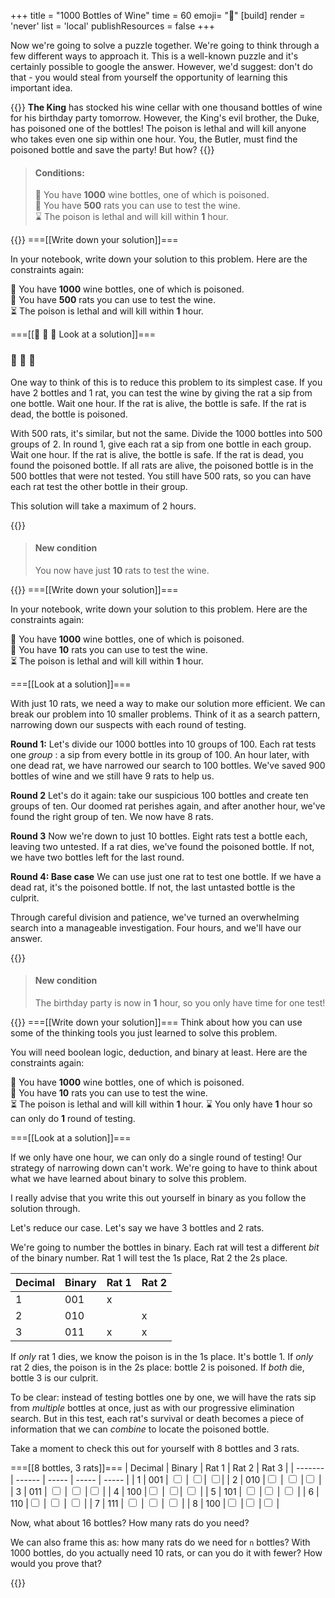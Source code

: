 +++
title = "1000 Bottles of Wine"
time = 60
emoji= "🐀"
[build]
render = 'never'
list = 'local'
publishResources = false
+++

Now we're going to solve a puzzle together. We're going to think through a few different ways to approach it. This is a well-known puzzle and it's certainly possible to google the answer. However, we'd suggest: don't do that - you would steal from yourself the opportunity of learning this important idea.

{{<note title="A long awaited party" type="activity">}}
**The King** has stocked his wine cellar with one thousand bottles of wine for his birthday party tomorrow. However, the King's evil brother, the Duke, has poisoned one of the bottles! The poison is lethal and will kill anyone who takes even one sip within one hour. You, the Butler, must find the poisoned bottle and save the party! But how?
{{</note>}}

> #### Conditions:
>
> 🍾 You have **1000** wine bottles, one of which is poisoned.  
> 🐀 You have **500** rats you can use to test the wine.  
> ⌛ The poison is lethal and will kill within **1** hour.

{{<tabs name="boolean">}}
===[[Write down your solution]]===

In your notebook, write down your solution to this problem. Here are the constraints again:

🍾 You have **1000** wine bottles, one of which is poisoned.  
🐀 You have **500** rats you can use to test the wine.  
⏳ The poison is lethal and will kill within **1** hour.

===[[🍾 🍾 🐀 Look at a solution]]===

### 🍾 🍾 🐀

One way to think of this is to reduce this problem to its simplest case. If you have 2 bottles and 1 rat, you can test the wine by giving the rat a sip from one bottle. Wait one hour. If the rat is alive, the bottle is safe. If the rat is dead, the bottle is poisoned.

With 500 rats, it's similar, but not the same. Divide the 1000 bottles into 500 groups of 2. In round 1, give each rat a sip from one bottle in each group. Wait one hour. If the rat is alive, the bottle is safe. If the rat is dead, you found the poisoned bottle. If all rats are alive, the poisoned bottle is in the 500 bottles that were not tested. You still have 500 rats, so you can have each rat test the other bottle in their group.

This solution will take a maximum of 2 hours.

{{</tabs>}}

> #### New condition
>
> You now have just **10** rats to test the wine.

{{<tabs name="decimation">}}
===[[Write down your solution]]===

In your notebook, write down your solution to this problem. Here are the constraints again:

🍾 You have **1000** wine bottles, one of which is poisoned.  
🐀 You have **10** rats you can use to test the wine.  
⏳ The poison is lethal and will kill within **1** hour.

===[[Look at a solution]]===

With just 10 rats, we need a way to make our solution more efficient. We can break our problem into 10 smaller problems. Think of it as a search pattern, narrowing down our suspects with each round of testing.

**Round 1:** Let's divide our 1000 bottles into 10 groups of 100. Each rat tests one _group_ : a sip from every bottle in its group of 100. An hour later, with one dead rat, we have narrowed our search to 100 bottles. We've saved 900 bottles of wine and we still have 9 rats to help us.

**Round 2** Let's do it again: take our suspicious 100 bottles and create ten groups of ten. Our doomed rat perishes again, and after another hour, we've found the right group of ten. We now have 8 rats.

**Round 3** Now we're down to just 10 bottles. Eight rats test a bottle each, leaving two untested. If a rat dies, we've found the poisoned bottle. If not, we have two bottles left for the last round.

**Round 4: Base case** We can use just one rat to test one bottle. If we have a dead rat, it's the poisoned bottle. If not, the last untasted bottle is the culprit.

Through careful division and patience, we've turned an overwhelming search into a manageable investigation. Four hours, and we'll have our answer.

{{</tabs>}}

> #### New condition
>
> The birthday party is now in **1** hour, so you only have time for one test!

{{<tabs name="binary">}}
===[[Write down your solution]]===
Think about how you can use some of the thinking tools you just learned to solve this problem.

You will need boolean logic, deduction, and binary at least. Here are the constraints again:

🍾 You have **1000** wine bottles, one of which is poisoned.  
🐀 You have **10** rats you can use to test the wine.  
⏳ The poison is lethal and will kill within **1** hour.
⌛ You only have **1** hour so can only do **1** round of testing.

===[[Look at a solution]]===

If we only have one hour, we can only do a single round of testing! Our strategy of narrowing down can't work. We're going to have to think about what we have learned about binary to solve this problem.

I really advise that you write this out yourself in binary as you follow the solution through.

Let's reduce our case. Let's say we have 3 bottles and 2 rats.

We're going to number the bottles in binary. Each rat will test a different _bit_ of the binary number. Rat 1 will test the 1s place, Rat 2 the 2s place.

| Decimal | Binary | Rat 1 | Rat 2 |
| ------- | ------ | ----- | ----- |
| 1       | 001    | x     |       |
| 2       | 010    |       | x     |
| 3       | 011    | x     | x     |

If _only_ rat 1 dies, we know the poison is in the 1s place. It's bottle 1. If _only_ rat 2 dies, the poison is in the 2s place: bottle 2 is poisoned. If _both_ die, bottle 3 is our culprit.

To be clear: instead of testing bottles one by one, we will have the rats sip from _multiple_ bottles at once, just as with our progressive elimination search. But in this test, each rat's survival or death becomes a piece of information that we can _combine_ to locate the poisoned bottle.

Take a moment to check this out for yourself with 8 bottles and 3 rats.

===[[8 bottles, 3 rats]]===
| Decimal | Binary | Rat 1 | Rat 2 | Rat 3 |
| ------- | ------ | ----- | ----- | ----- |
| 1 | 001 | <input type="checkbox"> | <input type="checkbox">| <input type="checkbox">|
| 2 | 010 |<input type="checkbox"> | <input type="checkbox"> |<input type="checkbox"> |
| 3 | 011 | <input type="checkbox"> | <input type="checkbox"> |<input type="checkbox"> |
| 4 | 100 |<input type="checkbox"> | <input type="checkbox">| <input type="checkbox"> |
| 5 | 101 | <input type="checkbox"> |<input type="checkbox"> | <input type="checkbox"> |
| 6 | 110 |<input type="checkbox"> | <input type="checkbox"> | <input type="checkbox"> |
| 7 | 111 | <input type="checkbox"> | <input type="checkbox"> | <input type="checkbox"> |
| 8 | 100 |<input type="checkbox"> |<input type="checkbox"> |<input type="checkbox"> |

Now, what about 16 bottles? How many rats do you need?

We can also frame this as: how many rats do we need for `n` bottles? With 1000 bottles, do you actually need 10 rats, or can you do it with fewer? How would you prove that?

{{</tabs>}}
